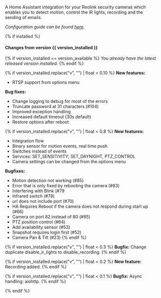A Home Assistant integration for your Reolink security cameras which enables you to detect motion, control the IR lights, recording and the sending of emails.

*Configuration guide can be found [here](https://github.com/fwestenberg/reolink_dev/blob/master/README.md).*


{% if installed %}

#### Changes from version {{ version_installed }}

{% if version_installed == version_available  %}
*You already have the latest released version installed.*
{% endif %}

{% if version_installed.replace("v", "") | float < 0.10  %}
**New features:**
- RTSP support from options menu

**Bug fixes:**
- Change logging to debug for most of the errors
- Truncate password at 31 characters (#104)
- Improved exception handling
- Increased default timeout (30s default)
- Restore options after reboot

{% if version_installed.replace("v", "") | float < 0.8  %}
**New features:**
- Integration flow
- Binary sensor for motion events, real time push
- Switches instead of events
- Services: SET_SENSITIVITY, SET_DAYNIGHT, PTZ_CONTROL
- Camera settings can be changed from the options menu

**Bugfixes:**
- Motion detection not working (#85)
- Error that is only fixed by rebooting the camera (#83)
- Interfering with Blink (#79
- Infrared switch (#78)
- url does not include port (#70)
- HA Requires Reboot if the camera does not respond during start up (#66)
- Camera on port 82 instead of 80 (#65)
- PTZ position control (#64)
- Add availability sensor (#53)
- Snapshot requires login first (#52)
- Camera Pan & Tilt (#23)
{% endif %}

{% if version_installed.replace("v", "") | float < 0.3  %}
**Bugfix:**  Change duplicate disable_ir_lights to disable_recording.
{% endif %}

{% if version_installed.replace("v", "") | float < 0.2  %}
**New feature:** Recording added.
{% endif %}

{% if version_installed.replace("v", "") | float < 0.1  %}
**Bugfix:** Async handling: aiohttp.
{% endif %}

{% endif %}

